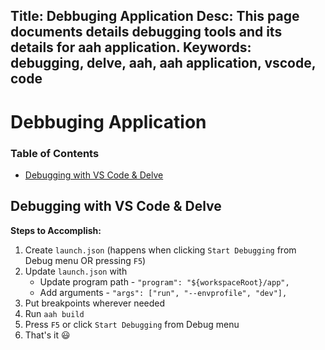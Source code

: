 Title: Debbuging Application
Desc: This page documents details debugging tools and its details for aah application.
Keywords: debugging, delve, aah, aah application, vscode, code
---
# Debbuging Application

### Table of Contents

  * [Debugging with VS Code & Delve](#debugging-with-vs-code-delve)


## Debugging with VS Code & Delve

**Steps to Accomplish:**

1. Create `launch.json` (happens when clicking `Start Debugging` from Debug menu OR pressing `F5`)
2. Update `launch.json` with
    - Update program path - `"program": "${workspaceRoot}/app",`
    - Add arguments - `"args": ["run", "--envprofile", "dev"],`
3. Put breakpoints wherever needed
4. Run `aah build`
5. Press `F5` or click `Start Debugging` from Debug menu
6. That's it 😃

